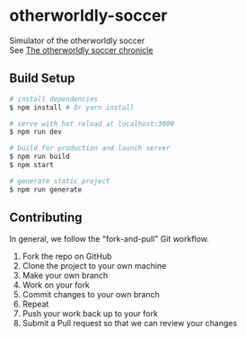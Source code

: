 # otherworldly-soccer

Simulator of the otherworldly soccer  
See [The otherworldly soccer chronicle](https://kakuyomu.jp/works/1177354054885766776/episodes/1177354054885807309)

## Build Setup

``` bash
# install dependencies
$ npm install # Or yarn install

# serve with hot reload at localhost:3000
$ npm run dev

# build for production and launch server
$ npm run build
$ npm start

# generate static project
$ npm run generate
```

## Contributing

In general, we follow the "fork-and-pull" Git workflow.

1. Fork the repo on GitHub
2. Clone the project to your own machine
3. Make your own branch
4. Work on your fork
5. Commit changes to your own branch
6. Repeat
7. Push your work back up to your fork
8. Submit a Pull request so that we can review your changes
